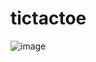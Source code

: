 # tictactoe
![image](https://github.com/PatrikEnders/tictactoe/assets/91834928/09a1ceb1-4826-48c9-8be9-7c8439cfba18)
